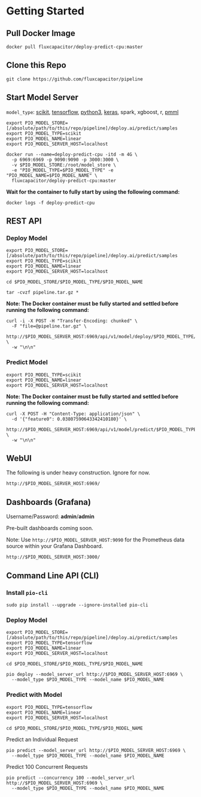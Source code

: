 # Getting Started 

## Pull Docker Image 
```
docker pull fluxcapacitor/deploy-predict-cpu:master
```

## Clone this Repo
```
git clone https://github.com/fluxcapacitor/pipeline
```

## Start Model Server
`model_type`: [scikit](https://github.com/fluxcapacitor/pipeline/tree/master/deploy.ai/predict/samples/scikit/), [tensorflow](https://github.com/fluxcapacitor/pipeline/tree/master/deploy.ai/predict/samples/tensorflow/), [python3](https://github.com/fluxcapacitor/pipeline/tree/master/deploy.ai/predict/samples/python3/), [keras](https://github.com/fluxcapacitor/pipeline/tree/master/deploy.ai/predict/samples/keras/), spark, xgboost, r, [pmml](https://github.com/fluxcapacitor/pipeline/tree/master/deploy.ai/predict/samples/pmml/)
```
export PIO_MODEL_STORE=[/absolute/path/to/this/repo/pipeline]/deploy.ai/predict/samples
export PIO_MODEL_TYPE=scikit
export PIO_MODEL_NAME=linear
export PIO_MODEL_SERVER_HOST=localhost
```
```
docker run --name=deploy-predict-cpu -itd -m 4G \
  -p 6969:6969 -p 9090:9090 -p 3000:3000 \
  -v $PIO_MODEL_STORE:/root/model_store \
  -e "PIO_MODEL_TYPE=$PIO_MODEL_TYPE" -e "PIO_MODEL_NAME=$PIO_MODEL_NAME" \
  fluxcapacitor/deploy-predict-cpu:master
```

**Wait for the container to fully start by using the following command:**
```
docker logs -f deploy-predict-cpu
```

## REST API
### Deploy Model
```
export PIO_MODEL_STORE=[/absolute/path/to/this/repo/pipeline]/deploy.ai/predict/samples
export PIO_MODEL_TYPE=scikit
export PIO_MODEL_NAME=linear
export PIO_MODEL_SERVER_HOST=localhost
```
```
cd $PIO_MODEL_STORE/$PIO_MODEL_TYPE/$PIO_MODEL_NAME
```
```
tar -cvzf pipeline.tar.gz *
```

**Note:  The Docker container must be fully started and settled before running the following command:**
```
curl -i -X POST -H "Transfer-Encoding: chunked" \
  -F "file=@pipeline.tar.gz" \
  http://$PIO_MODEL_SERVER_HOST:6969/api/v1/model/deploy/$PIO_MODEL_TYPE/$PIO_MODEL_NAME \
  -w "\n\n"
```

### Predict Model
```
export PIO_MODEL_TYPE=scikit
export PIO_MODEL_NAME=linear
export PIO_MODEL_SERVER_HOST=localhost
```
**Note:  The Docker container must be fully started and settled before running the following command:**
```
curl -X POST -H "Content-Type: application/json" \
  -d '{"feature0": 0.03807590643342410180}' \
  http://$PIO_MODEL_SERVER_HOST:6969/api/v1/model/predict/$PIO_MODEL_TYPE/$PIO_MODEL_NAME \
  -w "\n\n"
```

## WebUI
The following is under heavy construction.  Ignore for now. 
```
http://$PIO_MODEL_SERVER_HOST:6969/
```

## Dashboards (Grafana)
Username/Password: **admin**/**admin**

Pre-built dashboards coming soon.

Note:  Use `http://$PIO_MODEL_SERVER_HOST:9090` for the Prometheus data source within your Grafana Dashboard.
```
http://$PIO_MODEL_SERVER_HOST:3000/
```

## Command Line API (CLI) 
### Install `pio-cli`
```
sudo pip install --upgrade --ignore-installed pio-cli
```

### Deploy Model
```
export PIO_MODEL_STORE=[/absolute/path/to/this/repo/pipeline]/deploy.ai/predict/samples
export PIO_MODEL_TYPE=tensorflow
export PIO_MODEL_NAME=linear
export PIO_MODEL_SERVER_HOST=localhost
```
```
cd $PIO_MODEL_STORE/$PIO_MODEL_TYPE/$PIO_MODEL_NAME
```
```
pio deploy --model_server_url http://$PIO_MODEL_SERVER_HOST:6969 \
  --model_type $PIO_MODEL_TYPE --model_name $PIO_MODEL_NAME
```

### Predict with Model
```
export PIO_MODEL_TYPE=tensorflow
export PIO_MODEL_NAME=linear
export PIO_MODEL_SERVER_HOST=localhost
```
```
cd $PIO_MODEL_STORE/$PIO_MODEL_TYPE/$PIO_MODEL_NAME
```

Predict an Individual Request
```
pio predict --model_server_url http://$PIO_MODEL_SERVER_HOST:6969 \
  --model_type $PIO_MODEL_TYPE --model_name $PIO_MODEL_NAME
```

Predict 100 Concurrent Requests
```
pio predict --concurrency 100 --model_server_url http://$PIO_MODEL_SERVER_HOST:6969 \
  --model_type $PIO_MODEL_TYPE --model_name $PIO_MODEL_NAME
```

